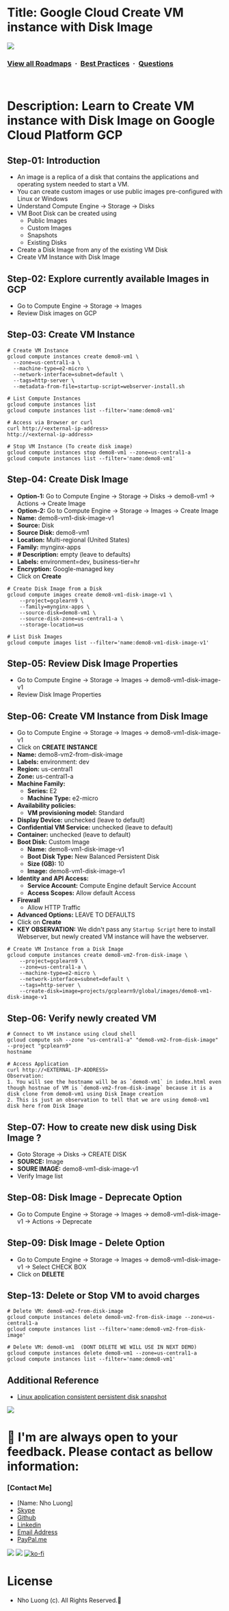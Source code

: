 # Title: Google Cloud Create VM instance with Disk Image

![](https://i.imgur.com/waxVImv.png)
### [View all Roadmaps](https://github.com/nholuongut/all-roadmaps) &nbsp;&middot;&nbsp; [Best Practices](https://github.com/nholuongut/all-roadmaps/blob/main/public/best-practices/) &nbsp;&middot;&nbsp; [Questions](https://www.linkedin.com/in/nholuong/)
<br/>

# Description: Learn to Create VM instance with Disk Image on Google Cloud Platform GCP
## Step-01: Introduction
- An image is a replica of a disk that contains the applications and operating system needed to start a VM. 
- You can create custom images or use public images pre-configured with Linux or Windows 
- Understand Compute Engine -> Storage -> Disks
- VM Boot Disk can be created using
  - Public Images
  - Custom Images
  - Snapshots
  - Existing Disks
- Create a Disk Image from any of the existing VM Disk
- Create VM Instance with Disk Image

## Step-02: Explore currently available Images in GCP
- Go to Compute Engine -> Storage -> Images 
- Review Disk images on GCP

## Step-03: Create VM Instance
```t
# Create VM Instance
gcloud compute instances create demo8-vm1 \
  --zone=us-central1-a \
  --machine-type=e2-micro \
  --network-interface=subnet=default \
  --tags=http-server \
  --metadata-from-file=startup-script=webserver-install.sh 

# List Compute Instances
gcloud compute instances list   
gcloud compute instances list --filter='name:demo8-vm1'

# Access via Browser or curl
curl http://<external-ip-address>
http://<external-ip-address>

# Stop VM Instance (To create disk image)
gcloud compute instances stop demo8-vm1 --zone=us-central1-a
gcloud compute instances list --filter='name:demo8-vm1'

```

## Step-04: Create Disk Image
- **Option-1:** Go to Compute Engine -> Storage -> Disks -> demo8-vm1 -> Actions -> Create Image
- **Option-2:** Go to Compute Engine -> Storage -> Images -> Create Image
- **Name:** demo8-vm1-disk-image-v1
- **Source:** Disk
- **Source Disk:** demo8-vm1
- **Location:** Multi-regional (United States)
- **Family:** mynginx-apps
- **# Description:** empty (leave to defaults)
- **Labels:** environment=dev, business-tier=hr
- **Encryption:** Google-managed key
- Click on **Create**
```t
# Create Disk Image from a Disk
gcloud compute images create demo8-vm1-disk-image-v1 \
    --project=gcplearn9 \
    --family=mynginx-apps \
    --source-disk=demo8-vm1 \
    --source-disk-zone=us-central1-a \
    --storage-location=us

# List Disk Images
gcloud compute images list --filter='name:demo8-vm1-disk-image-v1'
```
## Step-05: Review Disk Image Properties
- Go to Compute Engine -> Storage -> Images ->  demo8-vm1-disk-image-v1
- Review Disk Image Properties

## Step-06: Create VM Instance from Disk Image
- Go to Compute Engine -> Storage -> Images ->  demo8-vm1-disk-image-v1
- Click on **CREATE INSTANCE**
- **Name:** demo8-vm2-from-disk-image
- **Labels:** environment: dev
- **Region:** us-central1
- **Zone:** us-central1-a 
- **Machine Family:** 
  - **Series:** E2
  - **Machine Type:** e2-micro
- **Availability policies:**
  - **VM provisioning model:** Standard  
- **Display Device:** unchecked (leave to default)
- **Confidential VM Service:** unchecked (leave to default)
- **Container:** unchecked (leave to default)
- **Boot Disk:** Custom Image
  - **Name:** demo8-vm1-disk-image-v1
  - **Boot Disk Type:** New Balanced Persistent Disk
  - **Size (GB):** 10
  - **Image:** demo8-vm1-disk-image-v1
- **Identity and API Access:**
  - **Service Account:** Compute Engine default Service Account
  - **Access Scopes:** Allow default Access
- **Firewall**
  - Allow HTTP Traffic
- **Advanced Options:** LEAVE TO DEFAULTS
- Click on **Create**
- **KEY OBSERVATION:** We didn't pass any `Startup Script` here to install Webserver, but newly created VM instance will have the webserver. 
```t
# Create VM Instance from a Disk Image
gcloud compute instances create demo8-vm2-from-disk-image \
    --project=gcplearn9 \
    --zone=us-central1-a \
    --machine-type=e2-micro \
    --network-interface=subnet=default \
    --tags=http-server \
    --create-disk=image=projects/gcplearn9/global/images/demo8-vm1-disk-image-v1
```

## Step-06: Verify newly created VM
```t
# Connect to VM instance using cloud shell 
gcloud compute ssh --zone "us-central1-a" "demo8-vm2-from-disk-image" --project "gcplearn9"
hostname

# Access Application
curl http://<EXTERNAL-IP-ADDRESS>
Observation: 
1. You will see the hostname will be as `demo8-vm1` in index.html even though hostnae of VM is `demo8-vm2-from-disk-image` because it is a disk clone from demo8-vm1 using Disk Image creation
2. This is just an observation to tell that we are using demo8-vm1 disk here from Disk Image
```

## Step-07: How to create new disk using Disk Image ?
- Goto Storage -> Disks -> CREATE DISK
- **SOURCE:** Image
- **SOURE IMAGE:** demo8-vm1-disk-image-v1
- Verify Image list 

## Step-08: Disk Image - Deprecate Option
- Go to Compute Engine -> Storage -> Images -> demo8-vm1-disk-image-v1 -> Actions -> Deprecate

## Step-09: Disk Image - Delete Option
- Go to Compute Engine -> Storage -> Images -> demo8-vm1-disk-image-v1 -> Select CHECK BOX
- Click on **DELETE**

## Step-13: Delete or Stop VM to avoid charges
```t
# Delete VM: demo8-vm2-from-disk-image
gcloud compute instances delete demo8-vm2-from-disk-image --zone=us-central1-a
gcloud compute instances list --filter='name:demo8-vm2-from-disk-image'

# Delete VM: demo8-vm1  (DONT DELETE WE WILL USE IN NEXT DEMO)
gcloud compute instances delete demo8-vm1 --zone=us-central1-a
gcloud compute instances list --filter='name:demo8-vm1'
```

## Additional Reference
- [Linux application consistent persistent disk snapshot](https://cloud.google.com/compute/docs/disks/creating-linux-application-consistent-pd-snapshots)

![](https://i.i/Users/nholu/Documents/Donate.png/Users/nholu/Documents/Donate.pngmgur.com/waxVImv.png)
# 🚀 I'm are always open to your feedback.  Please contact as bellow information:
### [Contact Me]
* [Name: Nho Luong]
* [Skype](luongutnho_skype)
* [Github](https://github.com/nholuongut/)
* [Linkedin](https://www.linkedin.com/in/nholuong/)
* [Email Address](luongutnho@hotmail.com)
* [PayPal.me](https://www.paypal.com/paypalme/nholuongut)

![](https://i.imgur.com/waxVImv.png)
![](Donate.png)
[![ko-fi](https://ko-fi.com/img/githubbutton_sm.svg)](https://ko-fi.com/nholuong)

# License
* Nho Luong (c). All Rights Reserved.🌟